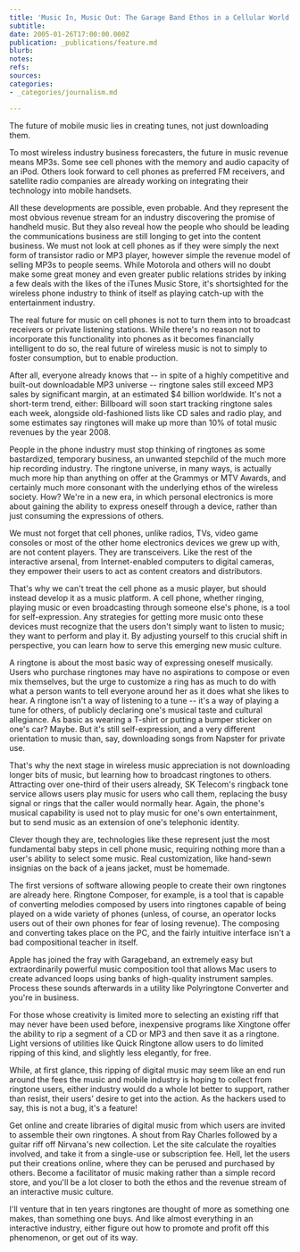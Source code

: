 ```yaml
---
title: 'Music In, Music Out: The Garage Band Ethos in a Cellular World'
subtitle: 
date: 2005-01-26T17:00:00.000Z
publication: _publications/feature.md
blurb: 
notes: 
refs: 
sources: 
categories:
- _categories/journalism.md

---
```

The future of mobile music lies in creating tunes, not just downloading them.

To most wireless industry business forecasters, the future in music revenue means MP3s. Some see cell phones with the memory and audio capacity of an iPod. Others look forward to cell phones as preferred FM receivers, and satellite radio companies are already working on integrating their technology into mobile handsets.

All these developments are possible, even probable. And they represent the most obvious revenue stream for an industry discovering the promise of handheld music. But they also reveal how the people who should be leading the communications business are still longing to get into the content business. We must not look at cell phones as if they were simply the next form of transistor radio or MP3 player, however simple the revenue model of selling MP3s to people seems. While Motorola and others will no doubt make some great money and even greater public relations strides by inking a few deals with the likes of the iTunes Music Store, it's shortsighted for the wireless phone industry to think of itself as playing catch-up with the entertainment industry.

The real future for music on cell phones is not to turn them into to broadcast receivers or private listening stations. While there's no reason not to incorporate this functionality into phones as it becomes financially intelligent to do so, the real future of wireless music is not to simply to foster consumption, but to enable production.

After all, everyone already knows that -- in spite of a highly competitive and built-out downloadable MP3 universe -- ringtone sales still exceed MP3 sales by significant margin, at an estimated $4 billion worldwide. It's not a short-term trend, either: Billboard will soon start tracking ringtone sales each week, alongside old-fashioned lists like CD sales and radio play, and some estimates say ringtones will make up more than 10% of total music revenues by the year 2008.

People in the phone industry must stop thinking of ringtones as some bastardized, temporary business, an unwanted stepchild of the much more hip recording industry. The ringtone universe, in many ways, is actually much more hip than anything on offer at the Grammys or MTV Awards, and certainly much more consonant with the underlying ethos of the wireless society. How? We're in a new era, in which personal electronics is more about gaining the ability to express oneself through a device, rather than just consuming the expressions of others.

We must not forget that cell phones, unlike radios, TVs, video game consoles or most of the other home electronics devices we grew up with, are not content players. They are transceivers. Like the rest of the interactive arsenal, from Internet-enabled computers to digital cameras, they empower their users to act as content creators and distributors.

That's why we can't treat the cell phone as a music player, but should instead develop it as a music platform. A cell phone, whether ringing, playing music or even broadcasting through someone else's phone, is a tool for self-expression. Any strategies for getting more music onto these devices must recognize that the users don't simply want to listen to music; they want to perform and play it. By adjusting yourself to this crucial shift in perspective, you can learn how to serve this emerging new music culture.

A ringtone is about the most basic way of expressing oneself musically. Users who purchase ringtones may have no aspirations to compose or even mix themselves, but the urge to customize a ring has as much to do with what a person wants to tell everyone around her as it does what she likes to hear. A ringtone isn't a way of listening to a tune -- it's a way of playing a tune for others, of publicly declaring one's musical taste and cultural allegiance. As basic as wearing a T-shirt or putting a bumper sticker on one's car? Maybe. But it's still self-expression, and a very different orientation to music than, say, downloading songs from Napster for private use.

That's why the next stage in wireless music appreciation is not downloading longer bits of music, but learning how to broadcast ringtones to others. Attracting over one-third of their users already, SK Telecom's ringback tone service allows users play music for users who call them, replacing the busy signal or rings that the caller would normally hear. Again, the phone's musical capability is used not to play music for one's own entertainment, but to send music as an extension of one's telephonic identity.

Clever though they are, technologies like these represent just the most fundamental baby steps in cell phone music, requiring nothing more than a user's ability to select some music. Real customization, like hand-sewn insignias on the back of a jeans jacket, must be homemade.

The first versions of software allowing people to create their own ringtones are already here. Ringtone Composer, for example, is a tool that is capable of converting melodies composed by users into ringtones capable of being played on a wide variety of phones (unless, of course, an operator locks users out of their own phones for fear of losing revenue). The composing and converting takes place on the PC, and the fairly intuitive interface isn't a bad compositional teacher in itself.

Apple has joined the fray with Garageband, an extremely easy but extraordinarily powerful music composition tool that allows Mac users to create advanced loops using banks of high-quality instrument samples. Process these sounds afterwards in a utility like Polyringtone Converter and you're in business.

For those whose creativity is limited more to selecting an existing riff that may never have been used before, inexpensive programs like Xingtone offer the ability to rip a segment of a CD or MP3 and then save it as a ringtone. Light versions of utilities like Quick Ringtone allow users to do limited ripping of this kind, and slightly less elegantly, for free.

While, at first glance, this ripping of digital music may seem like an end run around the fees the music and mobile industry is hoping to collect from ringtone users, either industry would do a whole lot better to support, rather than resist, their users' desire to get into the action. As the hackers used to say, this is not a bug, it's a feature!

Get online and create libraries of digital music from which users are invited to assemble their own ringtones. A shout from Ray Charles followed by a guitar riff off Nirvana's new collection. Let the site calculate the royalties involved, and take it from a single-use or subscription fee. Hell, let the users put their creations online, where they can be perused and purchased by others. Become a facilitator of music making rather than a simple record store, and you'll be a lot closer to both the ethos and the revenue stream of an interactive music culture.

I'll venture that in ten years ringtones are thought of more as something one makes, than something one buys. And like almost everything in an interactive industry, either figure out how to promote and profit off this phenomenon, or get out of its way.